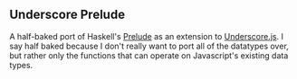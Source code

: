 Underscore Prelude
------------------

A half-baked port of Haskell's [Prelude](http://hackage.haskell.org/packages/archive/base/latest/doc/html/Prelude.html) as an extension to [Underscore.js](http://github.com/documentcloud/underscore). I say half baked because I don't really want to port all of the datatypes over, but rather only the functions that can operate on Javascript's existing data types.
